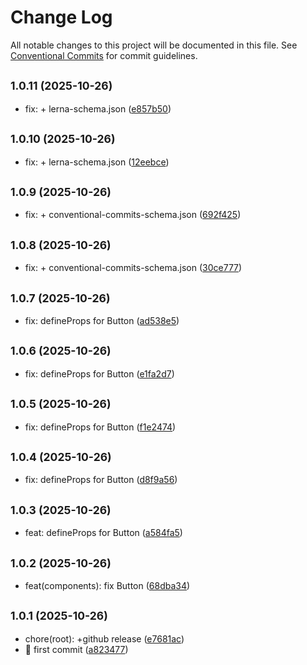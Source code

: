 # Change Log

All notable changes to this project will be documented in this file.
See [Conventional Commits](https://conventionalcommits.org) for commit guidelines.

## <small>1.0.11 (2025-10-26)</small>

* fix: + lerna-schema.json ([e857b50](https://github.com/dongcx-com/un-ui/commit/e857b50))





## <small>1.0.10 (2025-10-26)</small>

* fix: + lerna-schema.json ([12eebce](https://github.com/dongcx-com/un-ui/commit/12eebce))





## <small>1.0.9 (2025-10-26)</small>

* fix: + conventional-commits-schema.json ([692f425](https://github.com/dongcx-com/un-ui/commit/692f425))





## <small>1.0.8 (2025-10-26)</small>

* fix: + conventional-commits-schema.json ([30ce777](https://github.com/dongcx-com/un-ui/commit/30ce777))





## <small>1.0.7 (2025-10-26)</small>

* fix: defineProps for Button ([ad538e5](https://github.com/dongcx-com/un-ui/commit/ad538e5))





## <small>1.0.6 (2025-10-26)</small>

* fix: defineProps for Button ([e1fa2d7](https://github.com/dongcx-com/un-ui/commit/e1fa2d7))





## <small>1.0.5 (2025-10-26)</small>

* fix: defineProps for Button ([f1e2474](https://github.com/dongcx-com/un-ui/commit/f1e2474))





## <small>1.0.4 (2025-10-26)</small>

* fix: defineProps for Button ([d8f9a56](https://github.com/dongcx-com/un-ui/commit/d8f9a56))





## <small>1.0.3 (2025-10-26)</small>

* feat: defineProps for Button ([a584fa5](https://github.com/dongcx-com/un-ui/commit/a584fa5))





## <small>1.0.2 (2025-10-26)</small>

* feat(components): fix Button ([68dba34](https://github.com/dongcx-com/un-ui/commit/68dba34))





## <small>1.0.1 (2025-10-26)</small>

* chore(root): +github release ([e7681ac](https://github.com/dongcx-com/un-ui/commit/e7681ac))
* :tada: first commit ([a823477](https://github.com/dongcx-com/un-ui/commit/a823477))
